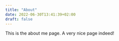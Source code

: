 ```yaml
---
title: "About"
date: 2022-06-30T13:41:39+02:00
draft: false
---
```


This is the about me page. A very nice page indeed!